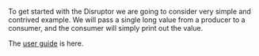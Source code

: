 To get started with the Disruptor we are going to consider very simple and contrived example. We will pass a single long value from a producer to a consumer, and the consumer will simply print out the value.

The [user guide](https://lmax-exchange.github.io/disruptor/user-guide) is here.
